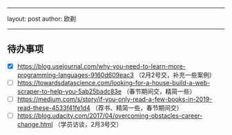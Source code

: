 ----
layout: post
author: 欧剃

----


## 待办事项

- [x] https://blog.usejournal.com/why-you-need-to-learn-more-programming-languages-9160d609eac3 （2月2号交，补充一些案例）
- [ ] https://towardsdatascience.com/looking-for-a-house-build-a-web-scraper-to-help-you-5ab25badc83e （春节期间交，精简一些）
- [ ] https://medium.com/s/story/if-you-only-read-a-few-books-in-2019-read-these-4533f41fe1d4  （荐书、精简一些，春节期间交）
- [ ] https://blog.udacity.com/2017/04/overcoming-obstacles-career-change.html （学员访谈，2月3号交）

